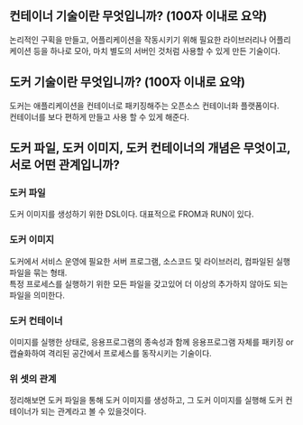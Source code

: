 ## 컨테이너 기술이란 무엇입니까? (100자 이내로 요약)

논리적인 구획을 만들고, 어플리케이션을 작동시키기 위해 필요한 라이브러리나 어플리케이션 등을 하나로 모아, 
마치 별도의 서버인 것처럼 사용할 수 있게 만든 기술이다.

## 도커 기술이란 무엇입니까? (100자 이내로 요약)

도커는 애플리케이션을 컨테이너로 패키징해주는 오픈소스 컨테이너화 플랫폼이다.<br>
컨테이너를 보다 편하게 만들고 사용 할 수 있게 해준다.

## 도커 파일, 도커 이미지, 도커 컨테이너의 개념은 무엇이고, 서로 어떤 관계입니까?

### 도커 파일
도커 이미지를 생성하기 위한 DSL이다. 대표적으로 FROM과 RUN이 있다.

### 도커 이미지
도커에서 서비스 운영에 필요한 서버 프로그램, 소스코드 및 라이브러리, 컴파일된 실행파일을 묶는 형태.<br>
특정 프로세스를 실행하기 위한 모든 파일을 갖고있어 더 이상의 추가하지 않아도 되는 파일을 의미한다.

### 도커 컨테이너
이미지를 실행한 상태로, 응용프로그램의 종속성과 함께 응용프로그램 자체를 패키징 or 캡슐화하여 격리된 공간에서 프로세스를 동작시키는 기술이다.

### 위 셋의 관계
정리해보면 도커 파일을 통해 도커 이미지를 생성하고, 그 도커 이미지를 실행해 도커 컨테이너가 되는 관계라고 볼 수 있을것이다.